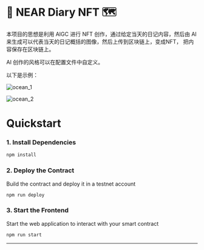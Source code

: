 # 🎊 NEAR Diary NFT 🗺

本项目的思想是利用 AIGC 进行 NFT 创作，通过给定当天的日记内容，然后由 AI 来生成可以代表当天的日记概括的图像，然后上传到区块链上，变成NFT，
把内容保存在区块链上。

AI 创作的风格可以在配置文件中自定义。

以下是示例：

![ocean_1](https://github.com/eventXhorizon/dairy-nft/assets/127678969/55f66592-1354-4df2-86d2-c76e45903835)


![ocean_2](https://github.com/eventXhorizon/dairy-nft/assets/127678969/2509ed2e-8b68-40ea-b898-87d46759d5b4)


# Quickstart

### 1. Install Dependencies
```bash
npm install
```

### 2. Deploy the Contract
Build the contract and deploy it in a testnet account
```bash
npm run deploy
```

### 3. Start the Frontend
Start the web application to interact with your smart contract 
```bash
npm run start
```

---
